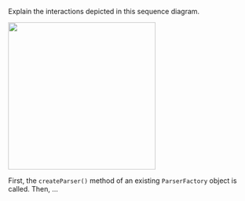 <panel header=":lock: Explain Sequence Diagram (ParserFactory)">
<question>

Explain the interactions depicted in this sequence diagram.

<img src="{{baseUrl}}/modeling/modelingBehaviors/sequenceDiagramsIntermediate/images/parserFactory.png" height="300" />
<p/>

<div slot="hint">

First, the `createParser()` method of an existing `ParserFactory` object is called. Then, ...

</div>
</question>
</panel>
